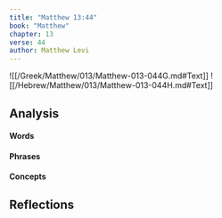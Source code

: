 ```yaml
---
title: "Matthew 13:44"
book: "Matthew"
chapter: 13
verse: 44
author: Matthew Levi
---
```

![[/Greek/Matthew/013/Matthew-013-044G.md#Text]]
![[/Hebrew/Matthew/013/Matthew-013-044H.md#Text]]

## Analysis

#### Words

#### Phrases

#### Concepts

## Reflections
